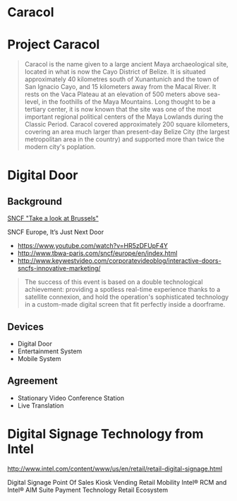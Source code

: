 # Caracol

# Project Caracol

> Caracol is the name given to a large ancient Maya archaeological site, located in what is now the Cayo District of Belize. It is situated approximately 40 kilometres south of Xunantunich and the town of San Ignacio Cayo, and 15 kilometers away from the Macal River. It rests on the Vaca Plateau at an elevation of 500 meters above sea-level, in the foothills of the Maya Mountains. Long thought to be a tertiary center, it is now known that the site was one of the most important regional political centers of the Maya Lowlands during the Classic Period. Caracol covered approximately 200 square kilometers, covering an area much larger than present-day Belize City (the largest metropolitan area in the country) and supported more than twice the modern city's poplation.

# Digital Door

## Background

[SNCF "Take a look at Brussels"](https://www.youtube.com/watch?v=KDYsHAhPyuQ)

SNCF Europe, It’s Just Next Door

- https://www.youtube.com/watch?v=HR5zDFUpF4Y
- http://www.tbwa-paris.com/sncf/europe/en/index.html
- http://www.keywestvideo.com/corporatevideoblog/interactive-doors-sncfs-innovative-marketing/

> The success of this event is based on a double technological achievement: providing a spotless real-time experience thanks to a satellite connexion, and hold the operation's sophisticated technology in a custom-made digital screen that fit perfectly inside a doorframe.

## Devices

- Digital Door
- Entertainment System
- Mobile System

## Agreement

- Stationary Video Conference Station
- Live Translation

# Digital Signage Technology from Intel

http://www.intel.com/content/www/us/en/retail/retail-digital-signage.html

Digital Signage
Point Of Sales
Kiosk
Vending
Retail Mobility
Intel® RCM and Intel® AIM Suite
Payment Technology
Retail Ecosystem

